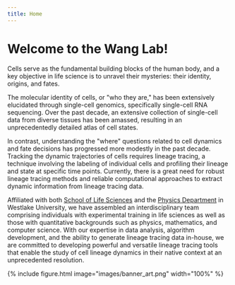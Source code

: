 ```yaml
---
title: Home
---
```


# Welcome to the Wang Lab!
 
 Cells serve as the fundamental building blocks of the human body, and a key objective in life science is to unravel their mysteries: their identity, origins, and fates.

The molecular identity of cells, or "who they are," has been extensively elucidated through single-cell genomics, specifically single-cell RNA sequencing. Over the past decade, an extensive collection of single-cell data from diverse tissues has been amassed, resulting in an unprecedentedly detailed atlas of cell states.

In contrast, understanding the "where" questions related to cell dynamics and fate decisions has progressed more modestly in the past decade. Tracking the dynamic trajectories of cells requires lineage tracing, a technique involving the labeling of individual cells and profiling their lineage and state at specific time points. Currently, there is a great need for robust lineage tracing methods and reliable computational approaches to extract dynamic information from lineage tracing data.

Affiliated with both [School of Life Sciences](https://en.westlake.edu.cn/faculty/shouwen-wang.html) and the [Physics Department](https://westlake.edu.cn/faculty/shouwen-wang.html) in Westlake University, we have assembled an interdisciplinary team comprising individuals with experimental training in life sciences as well as those with quantitative backgrounds such as physics, mathematics, and computer science. With our expertise in data analysis, algorithm development, and the ability to generate lineage tracing data in-house, we are committed to developing powerful and versatile lineage tracing tools that enable the study of cell lineage dynamics in their native context at an unprecedented resolution.

 {%
  include figure.html
  image="images/banner_art.png"
  width="100%"
%}
